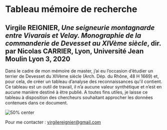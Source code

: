 # Tableau mémoire de recherche

## Virgile REIGNIER, *Une seigneurie montagnarde entre Vivarais et Velay. Monographie de la commanderie de Devesset au XIVème siècle*, dir. par Nicolas CARRIER, Lyon, Université Jean Moulin Lyon 3, 2020

Dans le cadre de mon mémoire de master, j’ai eu l’occasion d’étudier un terrier de Devesset du XIVème siècle (Arch. Dép. du Rhône, 48 H 1669) et, pour cela, de créer un tableau d’analyse des reconnaissances qu'il contient. Ce tableau est un outil de travail, il n’a aucune valeur synthétique et n’est en aucune manière destiné à être publié. A toutes fins utiles, je laisse ce tableau à disposition des chercheurs souhaitant approcher les données contenues dans ce document.

![50% center](devesset.png)

Pour me contacter : virgilereignier@gmail.com
